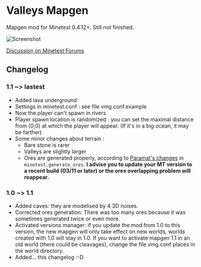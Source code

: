# Valleys Mapgen
Mapgen mod for Minetest 0.4.12+. Still not finished.

![Screenshot](http://i.imgur.com/z78BXy3.png)

[Discussion on Minetest Forums](https://forum.minetest.net/viewtopic.php?f=9&t=11430)

## Changelog
### 1.1 ~> lastest
* Added lava underground
* Settings in minetest.conf : see file vmg.conf.example
* Now the player can't spawn in rivers
* Player spawn location is randomized : you can set the maximal distance from (0;0) at which the player will appear. (If it's in a big ocean, it may be farther)
* Some minor changes about terrain :
    * Bare stone is rarer
    * Valleys are slightly larger
    * Ores are generated properly, according to [Paramat's changes](https://github.com/minetest/minetest/commit/b2b6bbf3e80f0ab06d62c43567122871ae560534) in `minetest.generate_ores`. **I advise you to update your MT version to a recent build (03/11 or later) or the ores overlapping problem will reappear.**
### 1.0 ~> 1.1
* Added caves: they are modelised by 4 3D noises.
* Corrected ores generation: There was too many ores because it was sometimes generated twice or even more.
* Activated versions manager: if you update the mod from 1.0 to this version, the new mapgen will only take effect on new worlds, worlds created with 1.0 will stay in 1.0. If you want to activate mapgen 1.1 in an old world (there could be cleavages), change the file vmg.conf places in the world directory.
* Added… this changelog :-D